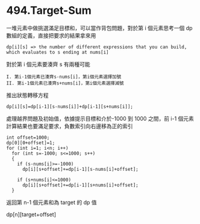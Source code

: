 # 494.Target-Sum

一堆元素中做挑選滿足目標和，可以當作背包問題，對於第 i 個元素思考一個 dp 數組的定義，直接把要求的結果拿來用

```
dp[i][s] => the number of different expressions that you can build, which evaluates to s ending at nums[i]
```

對於第 i 個元素要湊齊 s 有兩種可能

```
I. 第i-1個元素已湊齊s-nums[i]，第i個元素選擇加號
II. 第i-1個元素已湊齊s+nums[i]，第i個元素選擇減號
```

推出狀態轉移方程

```
dp[i][s]=dp[i-1][s-nums[i]]+dp[i-1][s+nums[i]];
```

處理越界問題及初始值，依據提示目標和介於-1000 到 1000 之間，前 i-1 個元素計算結果也要滿足要求，負數索引向右邊移為正的索引

```
int offset=1000;
dp[0][0+offset]=1;
for (int i=1; i<n; i++)
  for (int s=-1000; s<=1000; s++)
  {
    if (s-nums[i]>=-1000)
      dp[i][s+offset]+=dp[i-1][s-nums[i]+offset];

    if (s+nums[i]<=1000)
      dp[i][s+offset]+=dp[i-1][s+nums[i]+offset];
  }
```

返回第 n-1 個元素和為 target 的 dp 值

dp[n][target+offset]
